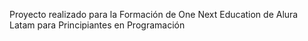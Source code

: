 Proyecto realizado para la Formación de One Next Education de Alura Latam para Principiantes en Programación
